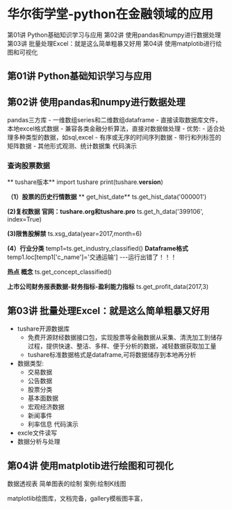 # 华尔街学堂-python在金融领域的应用

第01讲 Python基础知识学习与应用
第02讲 使用pandas和numpy进行数据处理
第03讲 批量处理Excel：就是这么简单粗暴又好用
第04讲 使用matplotib进行绘图和可视化

## 第01讲 Python基础知识学习与应用
## 第02讲 使用pandas和numpy进行数据处理
pandas三方库
    - 一维数组series和二维数组dataframe
    - 直接读取数据库文件，本地excel格式数据
    - 兼容各类金融分析算法，直接对数据做处理
    - 优势:
        - 适合处理多种类型的数据，如sql,excel
        - 有序或无序的时间序列数据
        - 带行和列标签的矩阵数据
        - 其他形式观测、统计数据集
代码演示
### 查询股票数据
** tushare版本**
import tushare
print(tushare.__version__)

**（1）股票的历史行情数据**
** get_hist_date**
ts.get_hist_data('000001')

**(2)复权数据**
**官网：tushare.org和tushare.pro**
ts.get_h_data('399106', index=True)

**(3)限售股解禁**
ts.xsg_data(year=2017,month=6)

**(4）行业分类**
temp1=ts.get_industry_classified()
**Dataframe格式**
temp1.loc[temp1['c_name']='交通运输'] ---运行出错了！！！

**热点 概念**
ts.get_concept_classified()

**上市公司财务报表数据-财务指标-盈利能力指标**
ts.get_profit_data(2017,3)


## 第03讲 批量处理Excel：就是这么简单粗暴又好用
- tushare开源数据库
    - 免费开源财经数据接口包，实现股票等金融数据从采集、清洗加工到储存过程，提供快速、整洁、多样、便于分析的数据，减轻数据获取加工量
    - tushare标准数据格式是dataframe,可将数据储存到本地再分析
- 数据类型:
    - 交易数据
    - 公告数据
    - 股票分类
    - 基本面数据
    - 宏观经济数据
    - 新闻事件
    - 利率信息
代码演示
- excle文件读写
- 数据分析与处理
## 第04讲 使用matplotib进行绘图和可视化
数据透视表
简单图表的绘制
案例:绘制K线图

matplotlib绘图库，文档完备，gallery模板图丰富，
